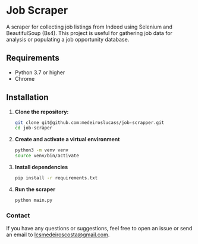# Job Scraper

A scraper for collecting job listings from Indeed using Selenium and BeautifulSoup (Bs4). This project is useful for gathering job data for analysis or populating a job opportunity database.

## Requirements

- Python 3.7 or higher
- Chrome

## Installation

1. **Clone the repository:**

   ```bash
   git clone git@github.com:medeiroslucass/job-scrapper.git
   cd job-scraper


2. **Create and activate a virtual environment**

   ```bash
   python3 -m venv venv
   source venv/bin/activate
   ```
3. **Install dependencies**

   ```bash
   pip install -r requirements.txt
   ```

4. **Run the scraper**
   ```bash
   python main.py
   ```

### Contact
If you have any questions or suggestions, feel free to open an issue or send an email to lcsmedeiroscosta@gmail.com.
